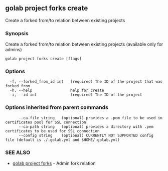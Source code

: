 ## golab project forks create

Create a forked from/to relation between existing projects

### Synopsis


Create a forked from/to relation between existing projects (available only for admins)

```
golab project forks create [flags]
```

### Options

```
  -f, --forked_from_id int   (required) The ID of the project that was forked from
  -h, --help                 help for create
  -i, --id int               (required) The ID of the project
```

### Options inherited from parent commands

```
      --ca-file string   (optional) provides a .pem file to be used in certificates pool for SSL connection
      --ca-path string   (optional) provides a directory with .pem certificates to be used for SSL connection
      --config string    (optional) CURRENTLY NOT SUPPORTED config file (default is ./.golab.yml and $HOME/.golab.yml)
```

### SEE ALSO
* [golab project forks](golab_project_forks.md)	 - Admin fork relation

